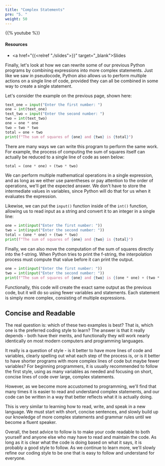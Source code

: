 ```yaml
---
title: "Complex Statements"
pre: "5. "
weight: 50
---
```


{{% youtube  %}}

#### Resources

* <a href="{{<relref "./slides">}}" target="_blank">Slides</a>

Finally, let's look at how we can rewrite some of our previous Python programs by combining expressions into more complex statements. Just like we saw in pseudocode, Python also allows us to perform multiple actions on a single line of code, provided they can all be combined in some way to create a single statement.

Let's consider the example on the previous page, shown here:

```python
text_one = input("Enter the first number: ")
one = int(text_one)
text_two = input("Enter the second number: ")
two = int(text_two)
one = one * one
two = two * two
total = one + two
print(f"The sum of squares of {one} and {two} is {total}")
```

There are many ways we can write this program to perform the same work. For example, the process of computing the sum of squares itself can actually be reduced to a single line of code as seen below:

```python
total = (one * one) + (two * two)
```

We can perform multiple mathematical operations in a single expression, and as long as we either use parentheses or pay attention to the order of operations, we'll get the expected answer. We don't have to store the intermediate values in variables, since Python will do that for us when it evaluates the expression.

Likewise, we can put the `input()` function inside of the `int()` function, allowing us to read input as a string and convert it to an integer in a single line:

```python
one = int(input("Enter the first number: "))
two = int(input("Enter the second number: "))
total = (one * one) + (two * two)
print(f"The sum of squares of {one} and {two} is {total}")
```

Finally, we can also move the computation of the sum of squares directly into the f-string. When Python tries to print the f-string, the interpolation process must compute that value before it can print the output. 

```python
one = int(input("Enter the first number: "))
two = int(input("Enter the second number: "))
print(f"The sum of squares of {one} and {two} is {(one * one) + (two * two)}")
```

Functionally, this code will create the exact same output as the previous code, but it will do so using fewer variables and statements. Each statement is simply more complex, consisting of multiple expressions. 

## Concise and Readable

The real question is: which of these two examples is best? That is, which one is the preferred coding style to learn? The answer is that it really depends - both have their merits, and functionally they will work nearly identically on most modern computers and programming languages.

It really is a question of style - is it better to have more lines of code and variables, clearly spelling out what each step of the process is, or is it better to have shorter programs with more complex lines of code but maybe fewer variables? For beginning programmers, it is usually recommended to follow the first style, using as many variables as needed and focusing on short, concise lines of code over large, complex statements. 

However, as we become more accustomed to programming, we'll find that many times it is easier to read and understand complex statements, and our code can be written in a way that better reflects what it is actually doing. 

This is very similar to learning how to read, write, and speak in a new language. We must start with short, concise sentences, and slowly build up our knowledge of more complex statements and grammar rules until we become a fluent speaker. 

Overall, the best advice to follow is to make your code readable to both yourself and anyone else who may have to read and maintain the code. As long as it is clear what the code is doing based on what it says, it is probably a good style to follow. As we continue to learn more, we'll slowly refine our coding style to be one that is easy to follow and understand for everyone. 
